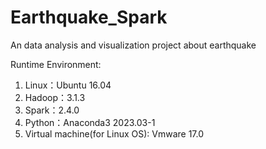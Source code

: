 # Earthquake_Spark
An data analysis and visualization project about earthquake

Runtime Environment:
1. Linux：Ubuntu 16.04
2. Hadoop：3.1.3
3. Spark：2.4.0
4. Python：Anaconda3 2023.03-1
5. Virtual machine(for Linux OS): Vmware 17.0

